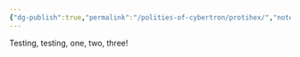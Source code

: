```yaml
---
{"dg-publish":true,"permalink":"/polities-of-cybertron/protihex/","noteIcon":"default"}
---
```

  
Testing, testing, one, two, three! 
